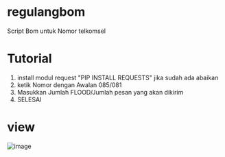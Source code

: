 # regulangbom
Script Bom untuk Nomor telkomsel

# Tutorial 
1. install modul request "PIP INSTALL REQUESTS" jika sudah ada abaikan
2. ketik Nomor dengan Awalan 085/081
3. Masukkan Jumlah FLOOD/Jumlah pesan yang akan dikirim
4. SELESAI

# view

![image](https://user-images.githubusercontent.com/27518397/39696740-7bfd20e6-51a3-11e8-8988-7ca5a2c216f6.png)
